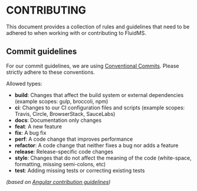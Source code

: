 # CONTRIBUTING

This document provides a collection of rules and guidelines that need to be adhered to when working with or contributing to FluidMS.

## Commit guidelines

For our commit guidelines, we are using [Conventional Commits](https://www.conventionalcommits.org/). Please strictly adhere to these conventions.

Allowed types:
- **build**: Changes that affect the build system or external dependencies (example scopes: gulp, broccoli, npm)
- **ci**: Changes to our CI configuration files and scripts (example scopes: Travis, Circle, BrowserStack, SauceLabs)
- **docs**: Documentation only changes
- **feat**: A new feature
- **fix**: A bug fix
- **perf**: A code change that improves performance
- **refactor**: A code change that neither fixes a bug nor adds a feature
- **release**: Release-specific code changes
- **style**: Changes that do not affect the meaning of the code (white-space, formatting, missing semi-colons, etc)
- **test**: Adding missing tests or correcting existing tests

_(based on [Angular contribution guidelines](https://github.com/angular/angular/blob/22b96b9/CONTRIBUTING.md#type))_
